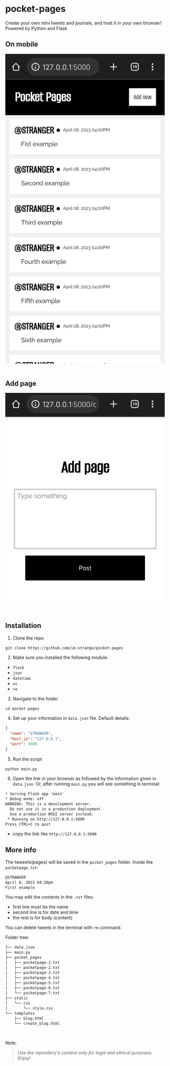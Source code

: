 # pocket-pages
Create your own mini tweets and journals, and host it in your own browser! Powered by Python and Flask

## On mobile
![](assets/Screenshot_2023_0408_162539.png)
&nbsp; 

## Add page
![](assets/Screenshot_2023_0408_163138.png)
&nbsp;

## Installation
1. Clone the repo
```
git clone https://github.com/im-strange/pocket-pages
```
2. Make sure you installed the following module.
 - `flask`
 - `json`
 - `datetime`
 - `os`
 - `re`
3. Navigate to the folder
```
cd pocket-pages
```
4. Set up your information in `data.json` file. Default details:
```json
{
  "name": "STRANGER",
  "host_ip": "127.0.0.1",
  "port": 5000
}
```
5. Run the script
```
python main.py
```
6. Open the link in your browser as followed by the information given in `data.json`.
Or, after running `main.py` you will see something in terminal:
```shell
* Serving Flask app 'main'
* Debug mode: off
WARNING: This is a development server.
  Do not use it in a production deployment.
  Use a production WSGI server instead.
 * Running on http://127.0.0.1:5000
Press CTRL+C to quit
```
- copy the link like `http://127.0.0.1:5000`
&nbsp;

## More info
The tweeets(pages) will be saved in the `pocket_pages` folder.
Inside the `pocketpage.txt`:

```
@STRANGER
April 8, 2023 04:20pm
First example
```
You may edit the contents in the `.txt` files.
- first line must be the name
- second line is for date and time
- the rest is for body (content)
&nbsp; 

You can delete tweets in the terminal with `rm` command.
&nbsp; 

Folder tree:
```
├── data.json
├── main.py
├── pocket_pages
│   ├── pocketpage-1.txt
│   ├── pocketpage-2.txt
│   ├── pocketpage-3.txt
│   ├── pocketpage-4.txt
│   ├── pocketpage-5.txt
│   ├── pocketpage-6.txt
│   └── pocketpage-7.txt
├── static
│   └── css
│       └── style.css
└── templates
    ├── blog.html
    └── create_blog.html
```
&nbsp; 

Note:
> *Use the repository's content only for legal and ethical purposes. Enjoy!*
